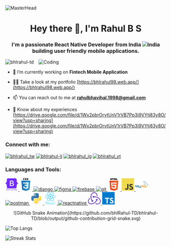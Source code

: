 ![MasterHead](https://github.com/bhlRahul-TD/bhlrahul-TD/blob/main/Banner.jpg)
<h1 align="center">Hey there 👋, I'm Rahul B S</h1>
<h3 align="center">I'm a passionate React Native Developer from India <img alt="India" src="https://cdn.britannica.com/97/1597-004-05816F4E/Flag-India.jpg" style="width: 23px; height: 15px;"> building user friendly mobile applications.</h3>
<img align="right" alt="Coding" width="400" src="https://raw.githubusercontent.com/abhisheknaiidu/abhisheknaiidu/master/code.gif">

<p align="left"> <img src="https://komarev.com/ghpvc/?username=bhlrahul-td&label=Profile%20views&color=0e75b6&style=flat" alt="bhlrahul-td" /> </p>

- 🔭 I’m currently working on **Fintech Mobile Application**

- 👨‍💻 Take a look at my portfolio [https://bhlrahul98.web.app/](https://bhlrahul98.web.app/)

- 📫 You can reach out to me at **rahulbhavihal.1998@gmail.com**

- 📄 Know about my experiences [https://drive.google.com/file/d/1Wx2pbrOrvtUnV1rVB7Pp3i9VYtj83y8O/view?usp=sharing](https://drive.google.com/file/d/1Wx2pbrOrvtUnV1rVB7Pp3i9VYtj83y8O/view?usp=sharing)

<h3 align="left">Connect with me:</h3>
<p align="left">
<a href="https://twitter.com/bhlrahul_tw" target="blank"><img align="center" src="https://raw.githubusercontent.com/rahuldkjain/github-profile-readme-generator/master/src/images/icons/Social/twitter.svg" alt="bhlrahul_tw" height="30" width="40" /></a>
<a href="https://linkedin.com/in/bhlrahul-li" target="blank"><img align="center" src="https://raw.githubusercontent.com/rahuldkjain/github-profile-readme-generator/master/src/images/icons/Social/linked-in-alt.svg" alt="bhlrahul-li" height="30" width="40" /></a>
<a href="https://instagram.com/bhlrahul_ig" target="blank"><img align="center" src="https://raw.githubusercontent.com/rahuldkjain/github-profile-readme-generator/master/src/images/icons/Social/instagram.svg" alt="bhlrahul_ig" height="30" width="40" /></a>
<a href="https://www.youtube.com/c/bhlrahul_yt" target="blank"><img align="center" src="https://raw.githubusercontent.com/rahuldkjain/github-profile-readme-generator/master/src/images/icons/Social/youtube.svg" alt="bhlrahul_yt" height="30" width="40" /></a>
</p>

<h3 align="left">Languages and Tools:</h3>
<p align="left"> 
<a href="https://getbootstrap.com" target="_blank" rel="noreferrer"> <img src="https://raw.githubusercontent.com/devicons/devicon/master/icons/bootstrap/bootstrap-plain-wordmark.svg" alt="bootstrap" width="40" height="40"/> </a> 
<a href="https://www.w3schools.com/css/" target="_blank" rel="noreferrer"> <img src="https://raw.githubusercontent.com/devicons/devicon/master/icons/css3/css3-original-wordmark.svg" alt="css3" width="40" height="40"/> </a> 
<a href="https://www.djangoproject.com/" target="_blank" rel="noreferrer"> <img src="https://cdn.worldvectorlogo.com/logos/django.svg" alt="django" width="40" height="40"/> </a> 
<a href="https://www.figma.com/" target="_blank" rel="noreferrer"> <img src="https://www.vectorlogo.zone/logos/figma/figma-icon.svg" alt="figma" width="40" height="40"/> </a> 
<a href="https://firebase.google.com/" target="_blank" rel="noreferrer"> <img src="https://www.vectorlogo.zone/logos/firebase/firebase-icon.svg" alt="firebase" width="40" height="40"/> </a> 
<a href="https://git-scm.com/" target="_blank" rel="noreferrer"> <img src="https://www.vectorlogo.zone/logos/git-scm/git-scm-icon.svg" alt="git" width="40" height="40"/> </a> 
<a href="https://www.w3.org/html/" target="_blank" rel="noreferrer"> <img src="https://raw.githubusercontent.com/devicons/devicon/master/icons/html5/html5-original-wordmark.svg" alt="html5" width="40" height="40"/> </a> 
<a href="https://developer.mozilla.org/en-US/docs/Web/JavaScript" target="_blank" rel="noreferrer"> <img src="https://raw.githubusercontent.com/devicons/devicon/master/icons/javascript/javascript-original.svg" alt="javascript" width="40" height="40"/> </a> 
<a href="https://www.mysql.com/" target="_blank" rel="noreferrer"> <img src="https://raw.githubusercontent.com/devicons/devicon/master/icons/mysql/mysql-original-wordmark.svg" alt="mysql" width="40" height="40"/> </a> 
<a href="https://postman.com" target="_blank" rel="noreferrer"> <img src="https://www.vectorlogo.zone/logos/getpostman/getpostman-icon.svg" alt="postman" width="40" height="40"/> </a> 
<a href="https://www.python.org" target="_blank" rel="noreferrer"> <img src="https://raw.githubusercontent.com/devicons/devicon/master/icons/python/python-original.svg" alt="python" width="40" height="40"/> </a> 
<a href="https://reactjs.org/" target="_blank" rel="noreferrer"> <img src="https://raw.githubusercontent.com/devicons/devicon/master/icons/react/react-original-wordmark.svg" alt="react" width="40" height="40"/> </a> 
<a href="https://reactnative.dev/" target="_blank" rel="noreferrer"> <img src="https://reactnative.dev/img/header_logo.svg" alt="reactnative" width="40" height="40"/> </a> 
<a href="https://redux.js.org" target="_blank" rel="noreferrer"> <img src="https://raw.githubusercontent.com/devicons/devicon/master/icons/redux/redux-original.svg" alt="redux" width="40" height="40"/> </a> 
<a href="https://www.typescriptlang.org/" target="_blank" rel="noreferrer"> <img src="https://raw.githubusercontent.com/devicons/devicon/master/icons/typescript/typescript-original.svg" alt="typescript" width="40" height="40"/> </a> 
</p>

<p align="center">
  ![GitHub Snake Animation](https://github.com/bhlRahul-TD/bhlrahul-TD/blob/output/github-contribution-grid-snake.svg)
</p>

<p>
  <!-- Dark Mode Stats -->
  <picture>
    <source 
      srcset="https://github-readme-stats.vercel.app/api/top-langs?username=bhlrahul-td&show_icons=true&locale=en&layout=compact&theme=dark"
      media="(prefers-color-scheme: dark)"
    />
    <!-- Light Mode Stats -->
    <img 
      src="https://github-readme-stats.vercel.app/api/top-langs?username=bhlrahul-td&show_icons=true&locale=en&layout=compact&theme=light"
      alt="Top Langs"
    />
  </picture>
</p>

<p>
  <!-- Dark Mode Streak -->
  <picture>
    <source 
      srcset="https://github-readme-streak-stats.herokuapp.com/?user=bhlrahul-td&theme=dark"
      media="(prefers-color-scheme: dark)"
    />
    <!-- Light Mode Streak -->
    <img 
      src="https://github-readme-streak-stats.herokuapp.com/?user=bhlrahul-td&theme=light"
      alt="Streak Stats"
    />
  </picture>
</p>
